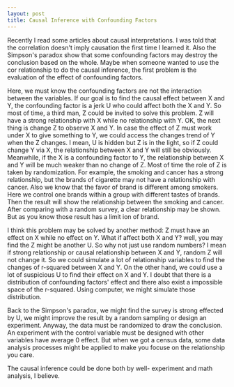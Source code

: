 ```yaml
---
layout: post
title: Causal Inference with Confounding Factors
---
```

Recently I read some articles about causal interpretations. I was told that the correlation doesn't imply causation the first time I learned it. Also the Simpson's paradox show that some confounding factors may destroy the conclusion based on the whole. Maybe when someone wanted to use the cor relationship to do the causal inference, the first problem is the evaluation of the effect of confounding factors. 

Here, we must know the confounding factors are not the interaction between the variables. If our goal is to find the causal effect between X and Y, the confounding factor is a jerk U who could affect both the X and Y. So most of time, a third man, Z could be invited to solve this problem. Z will have a strong relationship with X while no relationship with Y. OK, the next thing is change Z to observe X and Y. In case the effect of Z must work under X to give something to Y, we could access the changes trend of Y when the Z changes. I mean, U is hidden but Z is in the light, so if Z could change Y via X, the relationship between X and Y will still be obviously. Meanwhile, if the X is a confounding factor to Y, the relationship between X and Y will be much weaker than no change of Z. Most of time the role of Z is taken by randomization. For example, the smoking and cancer has a strong relationship, but the brands of cigarette may not have a relationship with cancer. Also we know that the favor of brand is different among smokers. Here we control one brands within a group with different tastes of brands. Then the result will show the relationship between the smoking and cancer. After comparing with a random survey, a clear relationship may be shown. But as you know those result has a limit ion of brand.

I think this problem may be solved by another method: Z must have an effect on X while no effect on Y. What if affect both X and Y? well, you may find the Z might be another U. So why not just use random numbers? I mean if strong relationship or causal relationship between X and Y, random Z will not change it. So we could simulate a lot of relationship variables to find the changes of r-squared between X and Y. On the other hand, we could use a lot of suspicious U to find their effect on X and Y. I doubt that there is a distribution of confounding factors' effect and there also exist a impossible space of the r-squared. Using computer, we might simulate those distribution.

Back to the Simpson's paradox, we might find the survey is strong effected by U, we might improve the result by a random sampling or design an experiment. Anyway, the data must be randomized to draw the conclusion. An experiment with the control variable must be designed with other variables have average 0 effect. But when we got a census data, some data analysis processes might be applied to make you focuse on the relationship you care. 

The causal inference could be done both by well- experiment and math analysis, I believe.